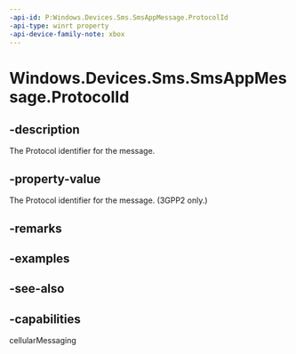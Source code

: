 ```yaml
---
-api-id: P:Windows.Devices.Sms.SmsAppMessage.ProtocolId
-api-type: winrt property
-api-device-family-note: xbox
---
```


<!-- Property syntax
public int ProtocolId { get;  set; }
-->

# Windows.Devices.Sms.SmsAppMessage.ProtocolId

## -description
The Protocol identifier for the message.

## -property-value
The Protocol identifier for the message. (3GPP2 only.)

## -remarks

## -examples

## -see-also


## -capabilities
cellularMessaging
